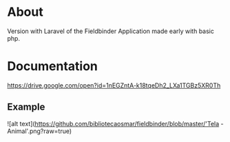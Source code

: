 # About #
Version with Laravel of the Fieldbinder Application made early with basic php.

# Documentation #
https://drive.google.com/open?id=1nEGZntA-k18tqeDh2_LXa1TGBz5XR0Th

## Example
![alt text](https://github.com/bibliotecaosmar/fieldbinder/blob/master/'Tela - Animal'.png?raw=true)

